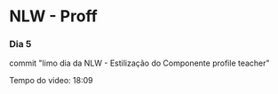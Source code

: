 # NLW - Proff

### Dia 5

commit "limo dia da NLW - Estilização do Componente profile teacher"

Tempo do video: 18:09
